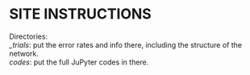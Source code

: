<h1>SITE INSTRUCTIONS</h1>

Directories:<br>
  _&lowbar;trials_: put the error rates and info there, including the structure of the network. <br>
  _codes_: put the full JuPyter codes in there.

